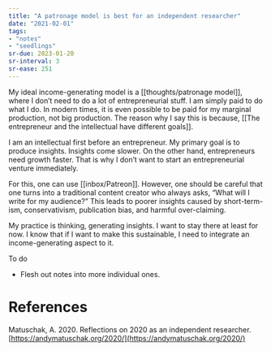 ```yaml
---
title: "A patronage model is best for an independent researcher"
date: "2021-02-01"
tags:
- "notes"
- "seedlings"
sr-due: 2023-01-20
sr-interval: 3
sr-ease: 251
---
```


My ideal income-generating model is a [[thoughts/patronage model]], where I don’t need to do a lot of entrepreneurial stuff. I am simply paid to do what I do. In modern times, it is even possible to be paid for my marginal production, not big production. The reason why I say this is because, [[The entrepreneur and the intellectual have different goals]].

I am an intellectual first before an entrepreneur. My primary goal is to produce insights. Insights come slower. On the other hand, entrepreneurs need growth faster. That is why I don’t want to start an entrepreneurial venture immediately.

For this, one can use [[inbox/Patreon]]. However, one should be careful that one turns into a traditional content creator who always asks, “What will I write for my audience?” This leads to poorer insights caused by short-term-ism, conservativism, publication bias, and harmful over-claiming.

My practice is thinking, generating insights. I want to stay there at least for now. I know that if I want to make this sustainable, I need to integrate an income-generating aspect to it.

To do

- Flesh out notes into more individual ones.

# References

Matuschak, A. 2020. Reflections on 2020 as an independent researcher. [https://andymatuschak.org/2020/](https://andymatuschak.org/2020/)

